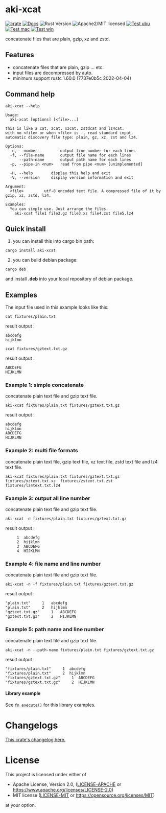 # aki-xcat

[![crate][crate-image]][crate-link]
[![Docs][docs-image]][docs-link]
![Rust Version][rustc-image]
![Apache2/MIT licensed][license-image]
[![Test ubu][test-ubuntu-image]][test-ubuntu-link]
[![Test mac][test-windows-image]][test-windows-link]
[![Test win][test-macos-image]][test-macos-link]

concatenate files that are plain, gzip, xz and zstd.

## Features

- concatenate files that are plain, gzip ... etc.
- input files are decompressed by auto.
- minimum support rustc 1.60.0 (7737e0b5c 2022-04-04)

## Command help

```
aki-xcat --help
```

```
Usage:
  aki-xcat [options] [<file>...]

this is like a cat, zcat, xzcat, zstdcat and lz4cat.
with no <file> or when <file> is -, read standard input.
automatic discovery file type: plain, gz, xz, zst and lz4.

Options:
  -n, --number          output line number for each lines
  -f, --file-name       output file name for each lines
      --path-name       output path name for each lines
  -p, --pipe-in <num>   read from pipe <num> [unimplemented]

  -H, --help        display this help and exit
  -V, --version     display version information and exit

Argument:
  <file>         utf-8 encoded text file. A compressed file of it by gzip, xz, zstd, lz4.

Examples:
  You can simple use. Just arrange the files.
    aki-xcat file1 file2.gz file3.xz file4.zst file5.lz4
```

## Quick install

1. you can install this into cargo bin path:

```
cargo install aki-xcat
```

2. you can build debian package:

```
cargo deb
```

and install **.deb** into your local repository of debian package.

## Examples

The input file used in this example looks like this:

```
cat fixtures/plain.txt
```
result output :
```
abcdefg
hijklmn
```

```
zcat fixtures/gztext.txt.gz
```
result output :
```
ABCDEFG
HIJKLMN
```

### Example 1: simple concatenate

concatenate plain text file and gzip text file.
```
aki-xcat fixtures/plain.txt fixtures/gztext.txt.gz
```
result output :
```
abcdefg
hijklmn
ABCDEFG
HIJKLMN
```

### Example 2: multi file formats

concatenate plain text file, gzip text file, xz text file, zstd text file and lz4 text file.
```
aki-xcat fixtures/plain.txt fixtures/gztext.txt.gz fixtures/xztext.txt.xz  fixtures/zstext.txt.zst fixtures/lz4text.txt.lz4
```

### Example 3: output all line number

concatenate plain text file and gzip text file.
```
aki-xcat -n fixtures/plain.txt fixtures/gztext.txt.gz
```
result output :
```
     1  abcdefg
     2  hijklmn
     3  ABCDEFG
     4  HIJKLMN
```

### Example 4: file name and line number

concatenate plain text file and gzip text file.
```
aki-xcat -n -f fixtures/plain.txt fixtures/gztext.txt.gz
```
result output :
```
"plain.txt"     1   abcdefg
"plain.txt"     2   hijklmn
"gztext.txt.gz"     1   ABCDEFG
"gztext.txt.gz"     2   HIJKLMN
```

### Example 5: path name and line number

concatenate plain text file and gzip text file.
```
aki-xcat -n --path-name fixtures/plain.txt fixtures/gztext.txt.gz
```
result output :
```
"fixtures/plain.txt"     1  abcdefg
"fixtures/plain.txt"     2  hijklmn
"fixtures/gztext.txt.gz"     1  ABCDEFG
"fixtures/gztext.txt.gz"     2  HIJKLMN
```

#### Library example

See [`fn execute()`] for this library examples.

[`fn execute()`]: crate::execute


# Changelogs

[This crate's changelog here.](https://github.com/aki-akaguma/aki-xcat/blob/main/CHANGELOG.md)

# License

This project is licensed under either of

 * Apache License, Version 2.0, ([LICENSE-APACHE](LICENSE-APACHE) or
   https://www.apache.org/licenses/LICENSE-2.0)
 * MIT license ([LICENSE-MIT](LICENSE-MIT) or
   https://opensource.org/licenses/MIT)

at your option.

[//]: # (badges)

[crate-image]: https://img.shields.io/crates/v/aki-xcat.svg
[crate-link]: https://crates.io/crates/aki-xcat
[docs-image]: https://docs.rs/aki-xcat/badge.svg
[docs-link]: https://docs.rs/aki-xcat/
[rustc-image]: https://img.shields.io/badge/rustc-1.60+-blue.svg
[license-image]: https://img.shields.io/badge/license-Apache2.0/MIT-blue.svg
[test-ubuntu-image]: https://github.com/aki-akaguma/aki-xcat/actions/workflows/test-ubuntu.yml/badge.svg
[test-ubuntu-link]: https://github.com/aki-akaguma/aki-xcat/actions/workflows/test-ubuntu.yml
[test-macos-image]: https://github.com/aki-akaguma/aki-xcat/actions/workflows/test-macos.yml/badge.svg
[test-macos-link]: https://github.com/aki-akaguma/aki-xcat/actions/workflows/test-macos.yml
[test-windows-image]: https://github.com/aki-akaguma/aki-xcat/actions/workflows/test-windows.yml/badge.svg
[test-windows-link]: https://github.com/aki-akaguma/aki-xcat/actions/workflows/test-windows.yml
